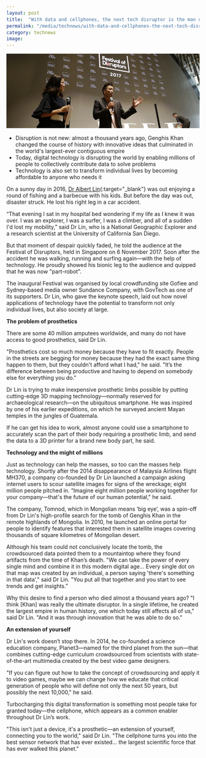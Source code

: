 ```yaml
---
layout: post
title:  "With data and cellphones, the next tech disruptor is the man on the street"
permalink: "/media/technews/with-data-and-cellphones-the-next-tech-disruptor-is-the-man-on-the-street"
category: technews
image: 
---
```


![next tech disruptor is the man on the street with data and cellphones](/images/technews/with-data-and-cellphones-the-next-tech-disruptor-is-the-man-on-the-street-part-1.JPG)

- Disruption is not new: almost a thousand years ago, Genghis Khan changed the course of history with innovative ideas that culminated in the world's largest-ever contiguous empire
- Today, digital technology is disrupting the world by enabling millions of people to collectively contribute data to solve problems
- Technology is also set to transform individual lives by becoming affordable to anyone who needs it

On a sunny day in 2016, [Dr Albert Lin](http://www.albertyuminlin.com/){:target="_blank"} was out enjoying a round of fishing and a barbecue with his kids. But before the day was out, disaster struck. He lost his right leg in a car accident.

“That evening I sat in my hospital bed wondering if my life as I knew it was over. I was an explorer, I was a surfer, I was a climber, and all of a sudden I'd lost my mobility,” said Dr Lin, who is a National Geographic Explorer and a research scientist at the University of California San Diego.

But that moment of despair quickly faded, he told the audience at the Festival of Disruptors, held in Singapore on 6 November 2017. Soon after the accident he was walking, running and surfing again—with the help of technology. He proudly showed his bionic leg to the audience and quipped that he was now "part-robot".

The inaugural Festival was organised by local crowdfunding site Gofiee and Sydney-based media owner Sundance Company, with GovTech as one of its supporters. Dr Lin, who gave the keynote speech, laid out how novel applications of technology have the potential to transform not only individual lives, but also society at large.


**The problem of prosthetics**

There are some 40 million amputees worldwide, and many do not have access to good prosthetics, said Dr Lin. 

"Prosthetics cost so much money because they have to fit exactly. People in the streets are begging for money because they had the exact same thing happen to them, but they couldn't afford what I had," he said. "It’s the difference between being productive and having to depend on somebody else for everything you do."

Dr Lin is trying to make inexpensive prosthetic limbs possible by putting cutting-edge 3D mapping technology—normally reserved for archaeological research—on the ubiquitous smartphone. He was inspired by one of his earlier expeditions, on which he surveyed ancient Mayan temples in the jungles of Guatemala.

If he can get his idea to work, almost anyone could use a smartphone to accurately scan the part of their body requiring a prosthetic limb, and send the data to a 3D printer for a brand new body part, he said.


**Technology and the might of millions**

Just as technology can help the masses, so too can the masses help technology. Shortly after the 2014 disappearance of Malaysia Airlines flight MH370, a company co-founded by Dr Lin launched a campaign asking internet users to scour satellite images for signs of the wreckage; eight million people pitched in. “Imagine eight million people working together for your company—that's the future of our human potential," he said.

The company, Tomnod, which in Mongolian means ‘big eye’, was a spin-off from Dr Lin's high-profile search for the tomb of Genghis Khan in the remote highlands of Mongolia. In 2010, he launched an online portal for people to identify features that interested them in satellite images covering thousands of square kilometres of Mongolian desert.

Although his team could not conclusively locate the tomb, the crowdsourced data pointed them to a mountaintop where they found artifacts from the time of Khan’s death. "We can take the power of every single mind and combine it in this modern digital age… Every single dot on that map was created by an individual, a person saying 'there's something in that data'," said Dr Lin. "You put all that together and you start to see trends and get insights.”

Why this desire to find a person who died almost a thousand years ago? "I think [Khan] was really the ultimate disruptor. In a single lifetime, he created the largest empire in human history, one which today still affects all of us," said Dr Lin. "And it was through innovation that he was able to do so."


**An extension of yourself**

Dr Lin's work doesn’t stop there. In 2014, he co-founded a science education company, Planet3—named for the third planet from the sun—that combines cutting-edge curriculum crowdsourced from scientists with state-of-the-art multimedia created by the best video game designers. 

"If you can figure out how to take the concept of crowdsourcing and apply it to video games, maybe we can change how we educate that critical generation of people who will define not only the next 50 years, but possibly the next 10,000," he said.

Turbocharging this digital transformation is something most people take for granted today—the cellphone, which appears as a common enabler throughout Dr Lin’s work.  

"This isn't just a device, it's a prosthetic—an extension of yourself, connecting you to the world," said Dr Lin. "The cellphone turns you into the best sensor network that has ever existed… the largest scientific force that has ever walked this planet."
